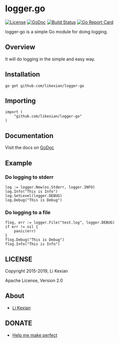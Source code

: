 # logger.go

[![License](https://img.shields.io/badge/license-Apache%202.0-blue.svg)](LICENSE)
[![GoDoc](https://godoc.org/github.com/likexian/logger-go?status.svg)](https://godoc.org/github.com/likexian/logger-go)
[![Build Status](https://travis-ci.org/likexian/logger-go.svg?branch=master)](https://travis-ci.org/likexian/logger-go)
[![Go Report Card](https://goreportcard.com/badge/github.com/likexian/logger-go)](https://goreportcard.com/report/github.com/likexian/logger-go)

logger-go is a simple Go module for doing logging.

## Overview

It will do logging in the simple and easy way.

## Installation

    go get github.com/likexian/logger-go

## Importing

    import (
        "github.com/likexian/logger-go"
    )

## Documentation

Visit the docs on [GoDoc](https://godoc.org/github.com/likexian/logger-go)

## Example

### Do logging to stderr

    log := logger.New(os.Stderr, logger.INFO)
    log.Info("This is Info")
    log.SetLevel(logger.DEBUG)
    log.Debug("This is Debug")

### Do logging to a file

    flog, err := logger.File("test.log", logger.DEBUG)
    if err != nil {
        panic(err)
    }
    flog.Debug("This is Debug")
    flog.Info("This is Info")

## LICENSE

Copyright 2015-2019, Li Kexian

Apache License, Version 2.0

## About

- [Li Kexian](https://www.likexian.com/)

## DONATE

- [Help me make perfect](https://www.likexian.com/donate/)
